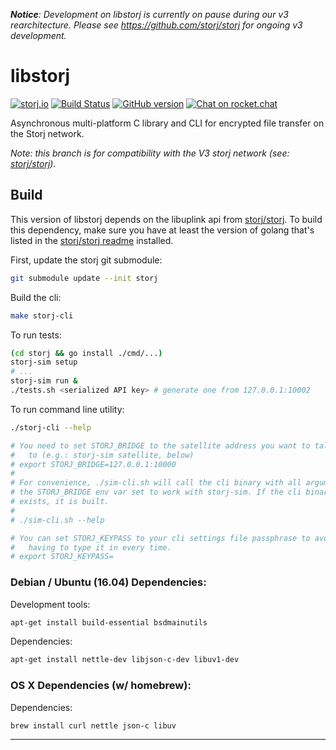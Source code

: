 _**Notice**: Development on libstorj is currently on pause during our v3 rearchitecture. Please see https://github.com/storj/storj for ongoing v3 development._

libstorj
=======

[![storj.io](https://storj.io/img/storj-badge.svg)](https://storj.io)
[![Build Status](https://travis-ci.org/storj/libstorj.svg?branch=master)](https://travis-ci.org/storj/libstorj)
[![GitHub version](https://badge.fury.io/gh/storj%2Flibstorj.svg)](https://badge.fury.io/gh/storj%2Flibstorj)
[![Chat on rocket.chat](https://img.shields.io/badge/chat-rocket.chat-red.svg)](https://community.storj.io/channel/dev)

Asynchronous multi-platform C library and CLI for encrypted file transfer on the Storj network.

_Note: this branch is for compatibility with the V3 storj network (see: [storj/storj](https://github.com/storj/storj))._

## Build

This version of libstorj depends on the libuplink api from [storj/storj](https://github.com/storj/storj).
To build this dependency, make sure you have at least the version of golang that's listed in the [storj/storj readme](https://github.com/storj/storj#install-required-packages) installed.

First, update the storj git submodule:
```bash
git submodule update --init storj
```

Build the cli:
```bash
make storj-cli
```

To run tests:
```bash
(cd storj && go install ./cmd/...)
storj-sim setup
# ...
storj-sim run &
./tests.sh <serialized API key> # generate one from 127.0.0.1:10002
```

To run command line utility:
```bash
./storj-cli --help

# You need to set STORJ_BRIDGE to the satellite address you want to talk
#   to (e.g.: storj-sim satellite, below)
# export STORJ_BRIDGE=127.0.0.1:10000
#
# For convenience, ./sim-cli.sh will call the cli binary with all arguments and
# the STORJ_BRIDGE env var set to work with storj-sim. If the cli binary doesn't
# exists, it is built.
#
# ./sim-cli.sh --help

# You can set STORJ_KEYPASS to your cli settings file passphrase to avoid
#   having to type it in every time.
# export STORJ_KEYPASS=

```


### Debian / Ubuntu (16.04) Dependencies:

Development tools:
```bash
apt-get install build-essential bsdmainutils
```

Dependencies:
```bash
apt-get install nettle-dev libjson-c-dev libuv1-dev
```

### OS X Dependencies (w/ homebrew):

Dependencies:
```bash
brew install curl nettle json-c libuv
```

------
